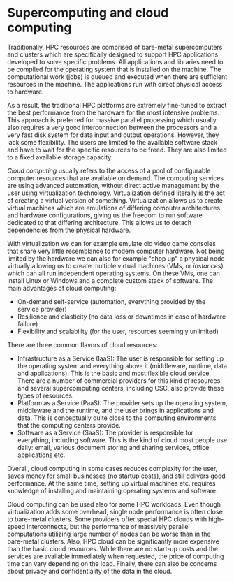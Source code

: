 # Supercomputing and cloud computing

Traditionally, HPC resources are comprised of bare-metal
supercomputers and clusters which are specifically designed to support HPC
applications developed to solve specific problems. All applications and
libraries need to be compiled for the operating system that is installed on
the machine. The computational work (jobs) is queued and executed when there
are sufficient resources in the machine. The applications run with direct
physical access to hardware.

As a result, the traditional HPC platforms are extremely fine-tuned to extract the
best performance from the hardware for the most intensive
problems. This approach is preferred for massive 
parallel processing which usually also requires a very good interconnection
between the processors and a very fast disk system for data input and output
operations. However, they lack some flexibility. The
users are limited to the available software stack and have to wait for the
specific resources to be freed. They are also limited to a fixed available storage capacity.

_Cloud computing_ usually refers to the access of a pool of configurable
computer resources that are available on demand. The computing services
are using advanced automation, without direct active management by the user
using virtualization technology. Virtualization defined literally is the act of creating a virtual version of something. Virtualization allows us to create virtual machines which are emulations of differing computer architectures and hardware configurations, giving us the freedom to run software dedicated to that differing architecture. This allows us to detach dependencies from the physical hardware. 

With virtualization we can for example emulate old video game consoles that share very little resemblance to modern computer hardware. Not being limited by the hardware we can also for example "chop up" a physical node virtually allowing us to create  multiple virtual machines (VMs, or _instances_) which can all run independent operating systems. On
these VMs, one can install Linux or Windows and a complete custom stack of
software. The main advantages of cloud computing:

* On-demand self-service (automation, everything provided by the service
  provider)
* Resilience and elasticity (no data loss or downtimes in case of hardware
  failure)
* Flexibility and scalability (for the user, resources seemingly unlimited)

There are three common flavors of cloud resources:
* Infrastructure as a Service (IaaS): The user is responsible for setting up the operating system
and everything above it (middleware, runtime, data and applications). This is the basic and most 
flexible cloud service. There are a number of commercial providers for this kind
of resources, and several supercomputing centers, including CSC,
also provide these types of resources.
* Platform as a Service (PaaS): The provider sets up the operating system, middleware and the runtime,
and the user brings in applications and data. This is conceptually
quite close to the computing environments that the computing centers provide.
* Software as a Service (SaaS): The provider is responsible for everything, including software.
This is the kind of cloud most people use daily: email, various document storing and sharing services, office applications etc.

Overall, cloud computing in some cases reduces complexity for the user, saves money for
small businesses (no startup costs), and still delivers good performance.
At the same time, setting up virtual machines etc. requires knowledge of
installing and maintaining operating systems and software.

Cloud computing can be used also for some HPC workloads. Even though
virtualization adds some overhead, single node performance is often
close to bare-metal clusters. Some providers offer special HPC clouds with
high-speed interconnects, but the performance of massively parallel
computations utilizing large number of nodes can be worse than in
the bare-metal clusters. Also, HPC cloud can be significantly more
expensive than the basic cloud resources. While there are no start-up costs and the services are
available immediately when requested, the price of computing time can
vary depending on the load. Finally, there can also be concerns about privacy and
confidentiality of the data in the cloud. 

